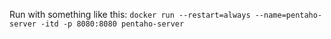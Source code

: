 Run with something like this:
`docker run --restart=always --name=pentaho-server -itd -p 8080:8080 pentaho-server`

